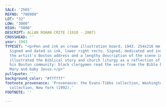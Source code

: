 ```yaml
---
SALE: '2565'
REFNO: "780909"
LOT: "32"
LOW: "3000"
HIGH: "5000"
DESCRIPT: ALLAN ROHAN CRITE (1910 - 2007)
CROSSHEAD: ''
year: 1943
TYPESET: "<p>Pen and ink on cream illustration board, 1943. 254x216 mm; 10x8½ inches.
  Signed and dated in ink, lower right recto. Signed, dedicated and inscribed with
  the artist's Boston address and a lengthy description of the scene in ink, verso.<br><br>Crite
  illustrated the Biblical story and church liturgy as a reflection of himself and
  his Boston community: black clergymen read the verse from the Bible before a black
  Mary and baby Jesus.</p>"
pullquote: ''
background_color: "#ffffff"
footnote_provenance: 'Provenance: the Evans-Tibbs collection, Washington, DC; private
  collection, New York (1992).'
FOOTNOTE: ''

---
```

